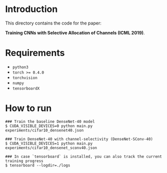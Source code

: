 # Introduction

This directory contains the code for the paper:

**Training CNNs with Selective Allocation of Channels (ICML 2019)**.

# Requirements

- `python3`
- `torch >= 0.4.0`
- `torchvision`
- `numpy`
- `tensorboardX`

# How to run

```shell
### Train the baseline DenseNet-40 model
$ CUDA_VISIBLE_DEVICES=0 python main.py experiments/cifar10_densenet40.json

### Train DenseNet-40 with channel-selectivity (DenseNet-SConv-40)
$ CUDA_VISIBLE_DEVICES=1 python main.py experiments/cifar10_densenet_sconv40.json

### In case `tensorboard` is installed, you can also track the current training progress 
$ tensorboard --logdir=./logs
```
